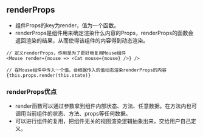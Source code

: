 ## renderProps
- 组件Props的key为render，值为一个函数。
- renderProps是组件用来确定渲染什么内容的Props，renderProps的函数会返回渲染的结果，从而使得该组件的内容得到动态渲染。
```
// 定义renderProps，作用是为了更好地复用Mouse组件
<Mouse render={mouse => <Cat mouse={mouse} />} />

// 在Mouse组件中传入一个值，会根据传入的值动态渲染renderProps的内容
{this.props.render(this.state)}
```
### renderProps优点
- render函数可以通过参数拿到组件内部状态、方法、任意数据。在方法内也可调用当前组件的状态、方法、props等任何数据。
- 可以进行组件的复用，把组件无关的视图渲染逻辑抽象出来，交给用户自己定义。